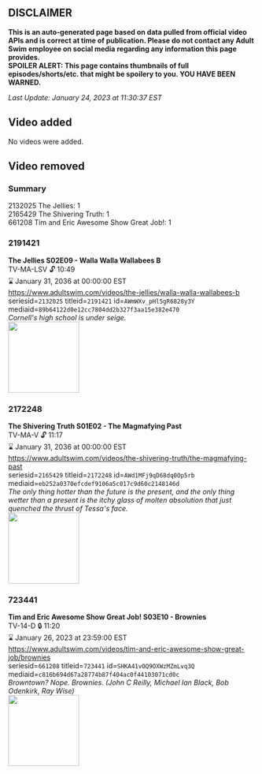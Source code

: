 ## DISCLAIMER
**This is an auto-generated page based on data pulled from official video APIs and is correct at time of publication. Please do not contact any Adult Swim employee on social media regarding any information this page provides.**  
**SPOILER ALERT: This page contains thumbnails of full episodes/shorts/etc. that might be spoilery to you. YOU HAVE BEEN WARNED.**  

_Last Update: January 24, 2023 at 11:30:37 EST_
## Video added
No videos were added.  
## Video removed
### Summary
2132025 The Jellies: 1  
2165429 The Shivering Truth: 1  
661208 Tim and Eric Awesome Show Great Job!: 1  
### 2191421
**The Jellies S02E09 - Walla Walla Wallabees B**  
TV-MA-LSV 🔓 10:49  
⌛ January 31, 2036 at 00:00:00 EST  
https://www.adultswim.com/videos/the-jellies/walla-walla-wallabees-b  
seriesid=`2132025` titleid=`2191421` id=`AWmWXv_pHl5gR6828y3Y` mediaid=`89b64122d0e12cc7804dd2b327f3aa15e382e470`  
_Cornell's high school is under seige._  
<a href="https://i.cdn.turner.com/adultswim/big/image-upload/thumbnails/thumb-2_image-156106128465713.jpg"><img src="https://i.cdn.turner.com/adultswim/big/image-upload/thumbnails/thumb-2_image-156106128465713.jpg" height="144px" /></a>
### 2172248
**The Shivering Truth S01E02 - The Magmafying Past**  
TV-MA-V 🔓 11:17  
⌛ January 31, 2036 at 00:00:00 EST  
https://www.adultswim.com/videos/the-shivering-truth/the-magmafying-past  
seriesid=`2165429` titleid=`2172248` id=`AWd1MFj9qD68dq0Op5rb` mediaid=`eb252a0370efcdef9106a5c017c9d60c2148146d`  
_The only thing hotter than the future is the present, and the only thing wetter than a present is the itchy glass of molten absolution that just quenched the thrust of Tessa's face._  
<a href="https://i.cdn.turner.com/adultswim/big/image-upload/thumbnails/thumb-2_image-15441360054166.jpg"><img src="https://i.cdn.turner.com/adultswim/big/image-upload/thumbnails/thumb-2_image-15441360054166.jpg" height="144px" /></a>
### 723441
**Tim and Eric Awesome Show Great Job! S03E10 - Brownies**  
TV-14-D 🔒 11:20  
⌛ January 26, 2023 at 23:59:00 EST  
https://www.adultswim.com/videos/tim-and-eric-awesome-show-great-job/brownies  
seriesid=`661208` titleid=`723441` id=`SHKA41vOQ9OXWzMZmLvq3Q` mediaid=`c816b694d67a28774b87f404ac0f44103071cd0c`  
_Browntown? Nope. Brownies.
(John C Reilly, Michael Ian Black, Bob Odenkirk, Ray Wise)_  
<a href="https://media.cdn.adultswim.com/uploads/20210106/thumbnails/2_21161625490-timanderic_310.jpg"><img src="https://media.cdn.adultswim.com/uploads/20210106/thumbnails/2_21161625490-timanderic_310.jpg" height="144px" /></a>
